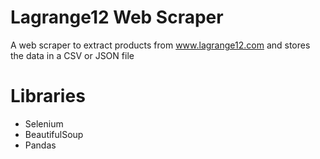 # Lagrange12 Web Scraper
A web scraper to extract products from www.lagrange12.com and stores the data in a CSV or JSON file


# Libraries 
- Selenium
- BeautifulSoup
- Pandas

